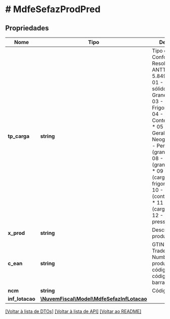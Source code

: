 # # MdfeSefazProdPred

## Propriedades

Nome | Tipo | Descrição | Comentários
------------ | ------------- | ------------- | -------------
**tp_carga** | **string** | Tipo de Carga.  Conforme Resolução ANTT nº.  5.849/2019.  * 01 - Granel sólido  * 02 - Granel líquido  * 03 - Frigorificada  * 04 - Conteinerizada  * 05 - Carga Geral  * 06 - Neogranel  * 07 - Perigosa (granel sólido)  * 08 - Perigosa (granel líquido)  * 09 - Perigosa (carga frigorificada)  * 10 - Perigosa (conteinerizada)  * 11 - Perigosa (carga geral)  * 12 - Granel pressurizada |
**x_prod** | **string** | Descrição do produto. |
**c_ean** | **string** | GTIN (Global Trade Item Number) do produto, antigo código EAN ou código de barras. | [optional]
**ncm** | **string** | Código NCM. | [optional]
**inf_lotacao** | [**\NuvemFiscal\Model\MdfeSefazInfLotacao**](MdfeSefazInfLotacao.md) |  | [optional]

[[Voltar à lista de DTOs]](../../README.md#models) [[Voltar à lista de API]](../../README.md#endpoints) [[Voltar ao README]](../../README.md)
